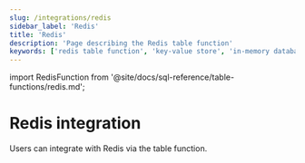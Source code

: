 ```yaml
---
slug: /integrations/redis
sidebar_label: 'Redis'
title: 'Redis'
description: 'Page describing the Redis table function'
keywords: ['redis table function', 'key-value store', 'in-memory database']
---
```


import RedisFunction from '@site/docs/sql-reference/table-functions/redis.md';

# Redis integration

Users can integrate with Redis via the table function. 

<RedisFunction/>
